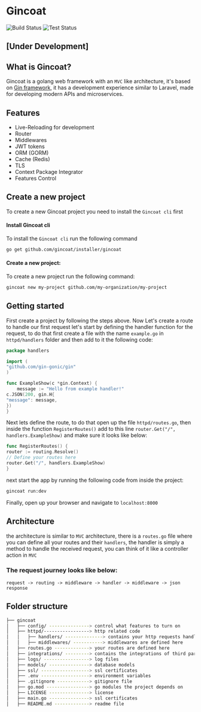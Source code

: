 # Gincoat

![Build Status](https://github.com/gincoat/gincoat/actions/workflows/build-master.yml/badge.svg)
![Test Status](https://github.com/gincoat/gincoat/actions/workflows/test-master.yml/badge.svg)

## [Under Development]

## What is Gincoat?

Gincoat is a golang web framework with an `MVC` like architecture, it's based on [Gin framework](https://github.com/gin-gonic/gin), it has a development experience similar to Laravel, made for developing modern APIs and microservices.

## Features 
- Live-Reloading for development
- Router
- Middlewares
- JWT tokens
- ORM (GORM)
- Cache (Redis)
- TLS
- Context Package Integrator
- Features Control

## Create a new project 
To create a new Gincoat project you need to install the `Gincoat cli` first

#### Install Gincoat cli 
To install the `Gincoat cli` run the following command
```bash
go get github.com/gincoat/installer/gincoat
```

#### Create a new project:
To create a new project run the following command:
```bash
gincoat new my-project github.com/my-organization/my-project
```

## Getting started
First create a project by following the steps above.
Now Let's create a route to handle our first request
let's start by defining the handler function for the request, to do that first create a file with the name `example.go` in `httpd/handlers` folder and then add to it the following code:
```go
package handlers

import (
"github.com/gin-gonic/gin"
)

func ExampleShow(c *gin.Context) {
    message := "Hello from example handler!"
c.JSON(200, gin.H{
"message": message,
})
}
```
Next lets define the route, to do that open up the file `httpd/routes.go`, then inside the function `RegisterRoutes()` add to this line `router.Get("/", handlers.ExampleShow)` and make sure it looks like below:
```go
func RegisterRoutes() {
router := routing.Resolve()
// Define your routes here
router.Get("/", handlers.ExampleShow)
}

```
next start the app by running the following code from inside the project:
```bash
gincoat run:dev
```
Finally, open up your browser and navigate to `localhost:8000`


## Architecture
the architecture is similar to `MVC` architecture, there is a `routes.go` file where you can define all your routes and their `handlers`, the handler is simply a method to handle the received request, you can think of it like a controller action in `MVC`

### The request journey looks like below:
`request -> routing -> middleware -> handler -> middleware -> json response`

## Folder structure 
```bash
├── gincoat
│   ├── config/ ---------------> control what features to turn on
│   ├── httpd/-----------------> http related code
│   │   ├── handlers/ --------------> contains your http requests handlers
│   │   ├── middlewares/ -----------> middlewares are defined here
│   ├── routes.go -------------> your routes are defined here
│   ├── integrations/ ---------> contains the integrations of third party packages into gin context
│   ├── logs/ -----------------> log files
│   ├── models/ ---------------> database models
│   ├── ssl/ ------------------> ssl certificates
│   ├── .env ------------------> environment variables 
│   ├── .gitignore ------------> gitignore file
│   ├── go.mod ----------------> go modules the project depends on
│   ├── LICENSE ---------------> license
│   ├── main.go ---------------> ssl certificates
│   ├── README.md -------------> readme file
```
